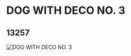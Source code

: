 # DOG WITH DECO NO. 3
## 13257
![DOG WITH DECO NO. 3](https://lc-www-live-s.legocdn.com/media/bricks/5/2/6025192.jpg)